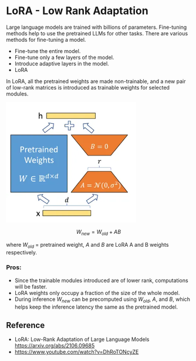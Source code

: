 # LoRA - Low Rank Adaptation

Large language models are trained with billions of parameters. Fine-tuning methods help to use the pretrained LLMs for other tasks. There are various methods for fine-tuning a model.

* Fine-tune the entire model.
* Fine-tune only a few layers of the model.
* Introduce adaptive layers in the model.
* LoRA

In LoRA, all the pretrained weights are made non-trainable, and a new pair of low-rank matrices is introduced as trainable weights for selected modules.

![LoRA](/notes/dl/assets/lora.png)

$$W_{new} = W_{old} + AB$$

where $W_{old}$ = pretrained weight, $A$ and $B$ are LoRA A and B weights respectively.

### Pros:
* Since the trainable modules introduced are of lower rank, computations will be faster.
* LoRA weights only occupy a fraction of the size of the whole model.
* During inference $W_{new}$ can be precomputed using $W_{old}$, $A$, and $B$, which helps keep the inference latency the same as the pretrained model.

## Reference
* LoRA: Low-Rank Adaptation of Large Language Models https://arxiv.org/abs/2106.09685
* https://www.youtube.com/watch?v=DhRoTONcyZE
